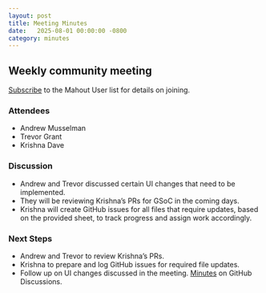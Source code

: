 ```yaml
---
layout: post
title: Meeting Minutes
date:   2025-08-01 00:00:00 -0800
category: minutes
---
```

## Weekly community meeting
[Subscribe](mailto:user-subscribe@mahout.apache.org) to the Mahout User list for details on joining.

### Attendees
* Andrew Musselman
* Trevor Grant
* Krishna Dave

### Discussion
* Andrew and Trevor discussed certain UI changes that need to be implemented.  
* They will be reviewing Krishna’s PRs for GSoC in the coming days.  
* Krishna will create GitHub issues for all files that require updates, based on the provided sheet, to track progress and assign work accordingly.

### Next Steps
* Andrew and Trevor to review Krishna’s PRs.  
* Krishna to prepare and log GitHub issues for required file updates.  
* Follow up on UI changes discussed in the meeting.
[Minutes](https://github.com/apache/mahout/discussions/551) on GitHub Discussions.
